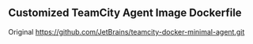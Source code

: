
## Customized TeamCity Agent Image Dockerfile

Original https://github.com/JetBrains/teamcity-docker-minimal-agent.git

